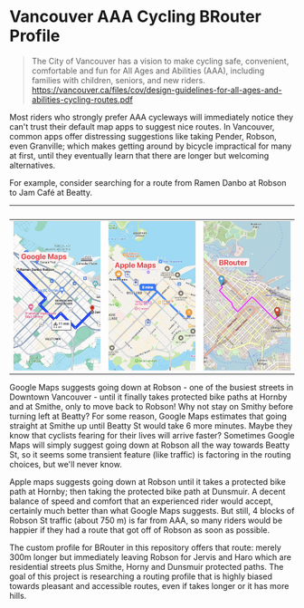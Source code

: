 # Vancouver AAA Cycling BRouter Profile

> The City of Vancouver has a vision to make cycling safe, convenient,
> comfortable and fun for All Ages and Abilities (AAA), including families with
> children, seniors, and new riders.
> https://vancouver.ca/files/cov/design-guidelines-for-all-ages-and-abilities-cycling-routes.pdf

Most riders who strongly prefer AAA cycleways will immediately notice they can't
trust their default map apps to suggest nice routes. In Vancouver, common apps
offer distressing suggestions like taking Pender, Robson, even Granville; which
makes getting around by bicycle impractical for many at first, until they
eventually learn that there are longer but welcoming alternatives.

For example, consider searching for a route from Ramen Danbo at Robson to Jam
Café at Beatty.

⠀                        |             ⠀            |                          ⠀
:-----------------------:|:------------------------:|:-------------------------:
![](/docs/img/gmaps.jpg) | ![](/docs/img/amaps.jpg) | ![](/docs/img/brouter.jpg)

Google Maps suggests going down at Robson - one of the busiest streets in
Downtown Vancouver - until it finally takes protected bike paths at Hornby and
at Smithe, only to move back to Robson! Why not stay on Smithy before turning
left at Beatty? For some reason, Google Maps estimates that going straight at
Smithe up until Beatty St would take 6 more minutes. Maybe they know that
cyclists fearing for their lives will arrive faster? Sometimes Google Maps will
simply suggest going down at Robson all the way towards Beatty St, so it seems
some transient feature (like traffic) is factoring in the routing choices, but
we'll never know.

Apple maps suggests going down at Robson until it takes a protected bike path at
Hornby; then taking the protected bike path at Dunsmuir. A decent balance of
speed and comfort that an experienced rider would accept, certainly much better
than what Google Maps suggests. But still, 4 blocks of Robson St traffic (about
750 m) is far from AAA, so many riders would be happier if they had a route that
got off of Robson as soon as possible.

The custom profile for BRouter in this repository offers that route: merely 300m
longer but immediately leaving Robson for Jervis and Haro which are residential
streets plus Smithe, Horny and Dunsmuir protected paths. The goal of this
project is researching a routing profile that is highly biased towards pleasant
and accessible routes, even if takes longer or it has more hills.
